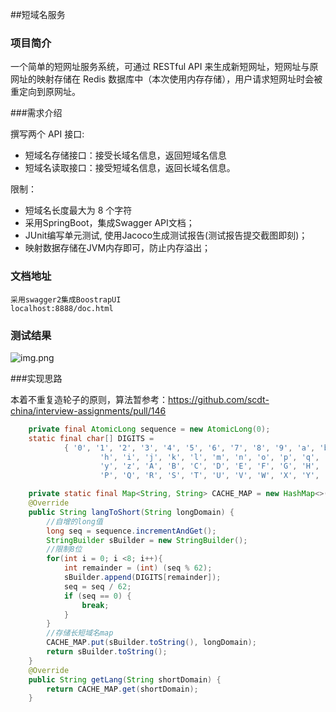 ##短域名服务

### 项目简介 

一个简单的短网址服务系统，可通过 RESTful API 来生成新短网址，短网址与原网址的映射存储在 Redis 数据库中（本次使用内存存储），用户请求短网址时会被重定向到原网址。

###需求介绍

撰写两个 API 接口:

- 短域名存储接口：接受长域名信息，返回短域名信息
- 短域名读取接口：接受短域名信息，返回长域名信息。

限制：

- 短域名长度最大为 8 个字符
- 采用SpringBoot，集成Swagger API文档；
- JUnit编写单元测试, 使用Jacoco生成测试报告(测试报告提交截图即刻)；
- 映射数据存储在JVM内存即可，防止内存溢出；

### 文档地址

```
采用swagger2集成BoostrapUI
localhost:8888/doc.html
```

### 测试结果

![img.png](file:///Users/fanzhaofei/github/short-domain-name/img.png?lastModify=1620139406)

###实现思路

本着不重复造轮子的原则，算法暂参考：https://github.com/scdt-china/interview-assignments/pull/146

```java
    private final AtomicLong sequence = new AtomicLong(0);
    static final char[] DIGITS =
            { '0', '1', '2', '3', '4', '5', '6', '7', '8', '9', 'a', 'b', 'c', 'd', 'e', 'f', 'g',
                    'h', 'i', 'j', 'k', 'l', 'm', 'n', 'o', 'p', 'q', 'r', 's', 't', 'u', 'v', 'w', 'x',
                    'y', 'z', 'A', 'B', 'C', 'D', 'E', 'F', 'G', 'H', 'I', 'J', 'K', 'L', 'M', 'N', 'O',
                    'P', 'Q', 'R', 'S', 'T', 'U', 'V', 'W', 'X', 'Y', 'Z' };

    private static final Map<String, String> CACHE_MAP = new HashMap<>();
    @Override
    public String langToShort(String longDomain) {
        //自增的long值
        long seq = sequence.incrementAndGet();
        StringBuilder sBuilder = new StringBuilder();
        //限制8位
        for(int i = 0; i <8; i++){
            int remainder = (int) (seq % 62);
            sBuilder.append(DIGITS[remainder]);
            seq = seq / 62;
            if (seq == 0) {
                break;
            }
        }
        //存储长短域名map
        CACHE_MAP.put(sBuilder.toString(), longDomain);
        return sBuilder.toString();
    }
    @Override
    public String getLang(String shortDomain) {
        return CACHE_MAP.get(shortDomain);
    }
```

